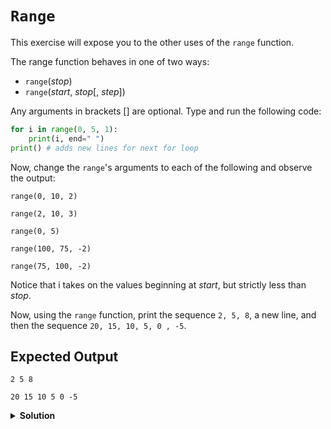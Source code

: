 # `Range`

This exercise will expose you to the other uses of the `range` function.

The range function behaves in one of two ways:

- `range`(_stop_)
- `range`(_start_, _stop_[, _step_])

Any arguments in brackets [] are optional. Type and run the following code:

```python
for i in range(0, 5, 1):
    print(i, end=" ")
print() # adds new lines for next for loop
```

Now, change the `range`'s arguments to each of the following and observe the output:

```
range(0, 10, 2)

range(2, 10, 3)

range(0, 5)

range(100, 75, -2)

range(75, 100, -2)
```

Notice that i takes on the values beginning at _start_, but strictly less than _stop_.

Now, using the `range` function, print the sequence `2, 5, 8`, a new line, and then the sequence `20, 15, 10, 5, 0 , -5`.


## Expected Output

```
2 5 8

20 15 10 5 0 -5
```

<details>
<summary style="font-weight:bold">Solution</summary>
<br>

``` python
for i in range(2, 9, 3):
    print(i, end=" ")
print()
for i in range(20, -6, -5):
    print(i, end=" ")
print()
```

</details>